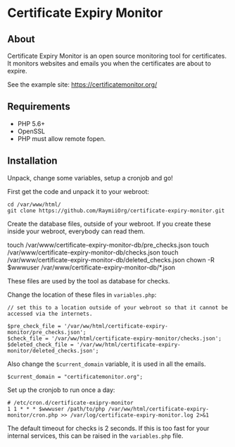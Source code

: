 # Certificate Expiry Monitor

## About

Certificate Expiry Monitor is an open source monitoring tool for certificates. It monitors websites and emails you when the certificates are about to expire.

See the example site: https://certificatemonitor.org/

## Requirements

- PHP 5.6+
- OpenSSL
- PHP must allow remote fopen.

## Installation

Unpack, change some variables, setup a cronjob and go!

First get the code and unpack it to your webroot:

    cd /var/www/html/
    git clone https://github.com/RaymiiOrg/certificate-expiry-monitor.git

Create the database files, outside of your webroot. If you create these inside your webroot, everybody can read them.

  touch /var/www/certificate-expiry-monitor-db/pre_checks.json
  touch /var/www/certificate-expiry-monitor-db/checks.json
  touch /var/www/certificate-expiry-monitor-db/deleted_checks.json
  chown -R $wwwuser /var/www/certificate-expiry-monitor-db/*.json

These files are used by the tool as database for checks.


Change the location of these files in `variables.php`:


    // set this to a location outside of your webroot so that it cannot be accessed via the internets.

    $pre_check_file = '/var/ww/html/certificate-expiry-monitor/pre_checks.json';
    $check_file = '/var/ww/html/certificate-expiry-monitor/checks.json';
    $deleted_check_file = '/var/ww/html/certificate-expiry-monitor/deleted_checks.json';

Also change the `$current_domain` variable, it is used in all the emails.

    $current_domain = "certificatemonitor.org";

Set up the cronjob to run once a day:

    # /etc/cron.d/certificate-exipry-monitor
    1 1 * * * $wwwuser /path/to/php /var/ww/html/certificate-expiry-monitor/cron.php >> /var/log/certificate-expiry-monitor.log 2>&1


The default timeout for checks is 2 seconds. If this is too fast for your internal services, this can be raised in the `variables.php` file.

